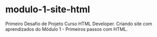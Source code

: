 # modulo-1-site-html
Primeiro Desafio de Projeto Curso HTML Developer. Criando site com aprendizados do Módulo 1 - Primeiros passos com HTML.
